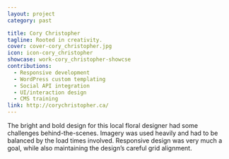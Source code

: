 ```yaml
---
layout: project
category: past

title: Cory Christopher
tagline: Rooted in creativity.
cover: cover-cory_christopher.jpg
icon: icon-cory_christopher
showcase: work-cory_christopher-showcse
contributions:
  - Responsive development
  - WordPress custom templating
  - Social API integration
  - UI/interaction design
  - CMS training
link: http://corychristopher.ca/
---
```


The bright and bold design for this local floral designer had some challenges behind-the-scenes. Imagery was used heavily and had to be balanced by the load times involved. Responsive design was very much a goal, while also maintaining the design’s careful grid alignment.
